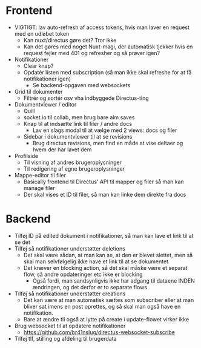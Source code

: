# Frontend
* VIGTIGT: lav auto-refresh af access tokens, hvis man laver en request med en udløbet token
  * Kan nuxt/directus gøre det? Tror ikke
  * Kan det gøres med noget Nuxt-magi, der automatisk tjekker hvis en request fejler med 401 og refresher og så prøver igen?
* Notifikationer
  * Clear knap?
  * Opdatér listen med subscription (så man ikke skal refreshe for at få notifikationer igen)
    * Se backend-opgaven med websockets
* Grid til dokumenter
  * Filtrér og sortér osv vha indbyggede Directus-ting
* Dokumentviewer / editor
  * Quill
  * socket.io til collab, men brug bare alm saves
  * Knap til at indsætte link til filer / andre docs
    * Lav en slags modal til at vælge med 2 views: docs og filer
  * Sidebar i dokumentviewer til at se revisions
    * Brug directus revisions, men find en måde at vise deltaer og hvem der har lavet dem
* Profilside
  * Til visning af andres brugeroplysninger
  * Til redigering af egne brugeroplysninger
* Mappe-editor til filer
  * Basically frontend til Directus' API til mapper og filer så man kan manage filer
  * Der skal vises et ID til filer, så man kan linke dem direkte fra docs

# Backend
* Tilføj ID på edited dokument i notifikationer, så man kan lave et link til at se det
* Tilføj så notifikationer understøtter deletions
  * Det skal være sådan, at man kan se, at den er blevet slettet, men så skal man selvfølgelig ikke have et link til at se dokumentet
  * Det kræver en blocking action, så det skal måske være et separat flow, så andre opdateringer etc ikke er blocking
    * Også fordi, man sandsynligvis ikke har adgang til dataene INDEN ændringen, og det derfor er to separate flows
* Tilføj så notifikationer understøtter creations
  * Det kan være at man automatisk sættes som subscriber eller at man bliver sat imens en post oprettes, og så skal man også have en notifikation.
  * Bare at ændre til også at lytte på create i update-flowet virker ikke
* Brug websocket til at opdatere notifikationer
  * https://github.com/br41nslug/directus-websocket-subscribe
* Tilføj tlf, stilling og afdeling til brugerdata